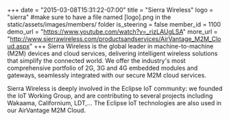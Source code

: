 +++
date = "2015-03-08T15:31:22-07:00"
title = "Sierra Wireless"
logo = "sierra" #make sure to have a file named [logo].png in the static/assets/images/members/ folder
is_steering = false
member_id = 1100
demo_url = "https://www.youtube.com/watch?v=_rizLAUgLSA"
more_url = "http://www.sierrawireless.com/productsandservices/AirVantage_M2M_Cloud.aspx"
+++
Sierra Wireless is the global leader in machine-to-machine (M2M) devices and cloud services, delivering intelligent wireless solutions that simplify the connected world. We offer the industry's most comprehensive portfolio of 2G, 3G and 4G embedded modules and gateways, seamlessly integrated with our secure M2M cloud services.

Sierra Wireless is deeply involved in the Eclipse IoT community: we founded the IoT Working Group, and are contributing to several projects including Wakaama, Californium, LDT,… The Eclipse IoT technologies are also used in our AirVantage M2M Cloud.
